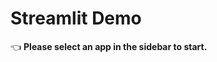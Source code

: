 <!-- # Streamlit Demo: The Udacity Self-driving Car Image Browser

This project demonstrates the [Udacity self-driving-car dataset](https://github.com/udacity/self-driving-car) and [YOLO object detection](https://pjreddie.com/darknet/yolo) into an interactive [Streamlit](https://streamlit.io) app.

The complete demo is [implemented in less than 300 lines of Python](https://github.com/streamlit/demo-self-driving/blob/master/streamlit_app.py) and illustrates all the major building blocks of Streamlit.

👈 **Please select _Run the App_ in the sidebar to start.**

### Questions? Comments?

Please ask in the [Streamlit community](https://discuss.streamlit.io). -->

# Streamlit Demo

👈 **Please select an app in the sidebar to start.**